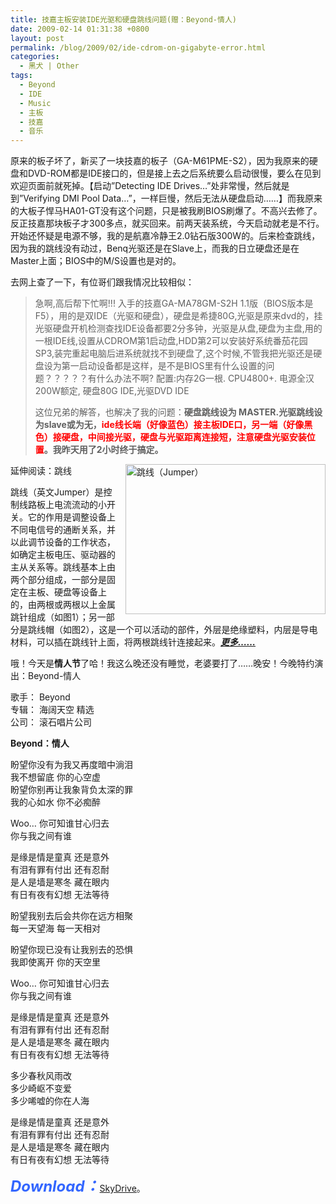 ```yaml
---
title: 技嘉主板安装IDE光驱和硬盘跳线问题(赠：Beyond-情人)
date: 2009-02-14 01:31:38 +0800
layout: post
permalink: /blog/2009/02/ide-cdrom-on-gigabyte-error.html
categories:
  - 黑犬 | Other
tags:
  - Beyond
  - IDE
  - Music
  - 主板
  - 技嘉
  - 音乐
---
```

原来的板子坏了，新买了一块技嘉的板子（GA-M61PME-S2），因为我原来的硬盘和DVD-ROM都是IDE接口的，但是接上去之后系统要么启动很慢，要么在见到欢迎页面前就死掉。【启动&#8221;Detecting IDE Drives&#8230;&#8221;处非常慢，然后就是到&#8221;Verifying DMI Pool Data&#8230;&#8221;，一样巨慢，然后无法从硬盘启动&#8230;&#8230;】而我原来的大板子悍马HA01-GT没有这个问题，只是被我刷BIOS刷爆了。不高兴去修了。反正技嘉那块板子才300多点，就买回来。前两天装系统，今天启动就老是不行。开始还怀疑是电源不够，我的是航嘉冷静王2.0钻石版300W的。后来检查跳线，因为我的跳线没有动过，Benq光驱还是在Slave上，而我的日立硬盘还是在Master上面；BIOS中的M/S设置也是对的。

去网上查了一下，有位哥们跟我情况比较相似：

> 急啊,高后帮下忙啊!!! 入手的技嘉GA-MA78GM-S2H 1.1版（BIOS版本是F5），用的是双IDE（光驱和硬盘），硬盘是希捷80G,光驱是原来dvd的，挂光驱硬盘开机检测查找IDE设备都要2分多钟，光驱是从盘,硬盘为主盘,用的一根IDE线,设置从CDROM第1启动盘,HDD第2可以安装好系统番茄花园SP3,装完重起电脑后进系统就找不到硬盘了,这个时候,不管我把光驱还是硬盘设为第一启动设备都是这样，是不是BIOS里有什么设置的问题？？？？？有什么办法不啊? 配置:内存2G一根. CPU4800+. 电源全汉200W额定, 硬盘80G IDE,光驱DVD IDE</p>
这位兄弟的解答，也解决了我的问题：<span style="font-weight:bold;">硬盘跳线设为 MASTER.光驱跳线设为slave或为无，<span class="Apple-style-span" style="color: rgb(255, 0, 0);">ide线长端（好像蓝色）接主板IDE口，另一端（好像黑色）接硬盘，中间接光驱，硬盘与光驱距离连接短，注意硬盘光驱安装位置</span>。我昨天用了2小时终于搞定。</span>

延伸阅读：跳线<img style="float:right; margin:0 0 10px 10px;cursor:pointer; cursor:hand;width: 320px; height: 240px;" src="http://junnie.3322.org/images/zhu8.net/jumper.jpg" border="0" alt="跳线（Jumper）" title="跳线（Jumper）" />

跳线（英文Jumper）是控制线路板上电流流动的小开关。它的作用是调整设备上不同电信号的通断关系，并以此调节设备的工作状态，如确定主板电压、驱动器的主从关系等。跳线基本上由两个部分组成，一部分是固定在主板、硬盘等设备上的，由两根或两根以上金属跳针组成（如图1）；另一部分是跳线帽（如图2），这是一个可以活动的部件，外层是绝缘塑料，内层是导电材料，可以插在跳线针上面，将两根跳线针连接起来。[<span style="font-weight:bold;font-style:italic;">更多&#8230;&#8230;</span>][1]

<!--more-->

哦！今天是<span style="font-weight:bold;">情人节</span>了哈！我这么晚还没有睡觉，老婆要打了&#8230;&#8230;晚安！今晚特约演出：Beyond-情人

歌手： Beyond  
专辑： 海阔天空 精选  
公司： 滚石唱片公司

<span style="font-weight:bold;">Beyond：情人</span>

盼望你没有为我又再度暗中淌泪  
我不想留底 你的心空虚  
盼望你别再让我象背负太深的罪  
我的心如水 你不必痴醉

Woo&#8230; 你可知谁甘心归去  
你与我之间有谁

是缘是情是童真 还是意外  
有泪有罪有付出 还有忍耐  
是人是墙是寒冬 藏在眼内  
有日有夜有幻想 无法等待

盼望我别去后会共你在远方相聚  
每一天望海 每一天相对

盼望你现已没有让我别去的恐惧  
我即使离开 你的天空里

Woo&#8230; 你可知谁甘心归去  
你与我之间有谁

是缘是情是童真 还是意外  
有泪有罪有付出 还有忍耐  
是人是墙是寒冬 藏在眼内  
有日有夜有幻想 无法等待

多少春秋风雨改  
多少崎岖不变爱  
多少唏嘘的你在人海

是缘是情是童真 还是意外  
有泪有罪有付出 还有忍耐  
是人是墙是寒冬 藏在眼内  
有日有夜有幻想 无法等待

<span style="font-weight:bold;font-style:italic;font-size:x-large;color: rgb(51, 102, 255);">Download：</span>[SkyDrive][2]。

 [1]: http://www.cfanclub.net/article.php?itemid-3866-type-news.html
 [2]: http://cid-bd7009cfadcc1c1d.skydrive.live.com/browse.aspx/Music "Zhu8's Skydrive"